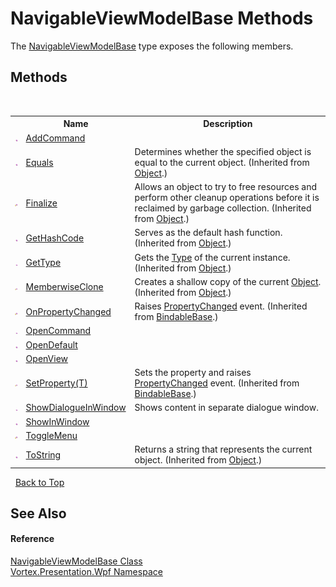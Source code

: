 # NavigableViewModelBase Methods
 

The <a href="T_Vortex_Presentation_Wpf_NavigableViewModelBase.md">NavigableViewModelBase</a> type exposes the following members.


## Methods
&nbsp;<table><tr><th></th><th>Name</th><th>Description</th></tr><tr><td>![Public method](media/pubmethod.gif "Public method")</td><td><a href="M_Vortex_Presentation_Wpf_NavigableViewModelBase_AddCommand.md">AddCommand</a></td><td /></tr><tr><td>![Public method](media/pubmethod.gif "Public method")</td><td><a href="http://msdn2.microsoft.com/en-us/library/bsc2ak47" target="_blank">Equals</a></td><td>
Determines whether the specified object is equal to the current object.
 (Inherited from <a href="http://msdn2.microsoft.com/en-us/library/e5kfa45b" target="_blank">Object</a>.)</td></tr><tr><td>![Protected method](media/protmethod.gif "Protected method")</td><td><a href="http://msdn2.microsoft.com/en-us/library/4k87zsw7" target="_blank">Finalize</a></td><td>
Allows an object to try to free resources and perform other cleanup operations before it is reclaimed by garbage collection.
 (Inherited from <a href="http://msdn2.microsoft.com/en-us/library/e5kfa45b" target="_blank">Object</a>.)</td></tr><tr><td>![Public method](media/pubmethod.gif "Public method")</td><td><a href="http://msdn2.microsoft.com/en-us/library/zdee4b3y" target="_blank">GetHashCode</a></td><td>
Serves as the default hash function.
 (Inherited from <a href="http://msdn2.microsoft.com/en-us/library/e5kfa45b" target="_blank">Object</a>.)</td></tr><tr><td>![Public method](media/pubmethod.gif "Public method")</td><td><a href="http://msdn2.microsoft.com/en-us/library/dfwy45w9" target="_blank">GetType</a></td><td>
Gets the <a href="http://msdn2.microsoft.com/en-us/library/42892f65" target="_blank">Type</a> of the current instance.
 (Inherited from <a href="http://msdn2.microsoft.com/en-us/library/e5kfa45b" target="_blank">Object</a>.)</td></tr><tr><td>![Protected method](media/protmethod.gif "Protected method")</td><td><a href="http://msdn2.microsoft.com/en-us/library/57ctke0a" target="_blank">MemberwiseClone</a></td><td>
Creates a shallow copy of the current <a href="http://msdn2.microsoft.com/en-us/library/e5kfa45b" target="_blank">Object</a>.
 (Inherited from <a href="http://msdn2.microsoft.com/en-us/library/e5kfa45b" target="_blank">Object</a>.)</td></tr><tr><td>![Protected method](media/protmethod.gif "Protected method")</td><td><a href="M_Vortex_Presentation_Wpf_BindableBase_OnPropertyChanged.md">OnPropertyChanged</a></td><td>
Raises <a href="http://msdn2.microsoft.com/en-us/library/ms133023" target="_blank">PropertyChanged</a> event.
 (Inherited from <a href="T_Vortex_Presentation_Wpf_BindableBase.md">BindableBase</a>.)</td></tr><tr><td>![Public method](media/pubmethod.gif "Public method")</td><td><a href="M_Vortex_Presentation_Wpf_NavigableViewModelBase_OpenCommand.md">OpenCommand</a></td><td /></tr><tr><td>![Public method](media/pubmethod.gif "Public method")</td><td><a href="M_Vortex_Presentation_Wpf_NavigableViewModelBase_OpenDefault.md">OpenDefault</a></td><td /></tr><tr><td>![Public method](media/pubmethod.gif "Public method")</td><td><a href="M_Vortex_Presentation_Wpf_NavigableViewModelBase_OpenView.md">OpenView</a></td><td /></tr><tr><td>![Protected method](media/protmethod.gif "Protected method")</td><td><a href="M_Vortex_Presentation_Wpf_BindableBase_SetProperty__1.md">SetProperty(T)</a></td><td>
Sets the property and raises <a href="http://msdn2.microsoft.com/en-us/library/ms133023" target="_blank">PropertyChanged</a> event.
 (Inherited from <a href="T_Vortex_Presentation_Wpf_BindableBase.md">BindableBase</a>.)</td></tr><tr><td>![Public method](media/pubmethod.gif "Public method")</td><td><a href="M_Vortex_Presentation_Wpf_NavigableViewModelBase_ShowDialogueInWindow.md">ShowDialogueInWindow</a></td><td>
Shows content in separate dialogue window.</td></tr><tr><td>![Public method](media/pubmethod.gif "Public method")</td><td><a href="M_Vortex_Presentation_Wpf_NavigableViewModelBase_ShowInWindow.md">ShowInWindow</a></td><td /></tr><tr><td>![Protected method](media/protmethod.gif "Protected method")</td><td><a href="M_Vortex_Presentation_Wpf_NavigableViewModelBase_ToggleMenu.md">ToggleMenu</a></td><td /></tr><tr><td>![Public method](media/pubmethod.gif "Public method")</td><td><a href="http://msdn2.microsoft.com/en-us/library/7bxwbwt2" target="_blank">ToString</a></td><td>
Returns a string that represents the current object.
 (Inherited from <a href="http://msdn2.microsoft.com/en-us/library/e5kfa45b" target="_blank">Object</a>.)</td></tr></table>&nbsp;
<a href="#navigableviewmodelbase-methods">Back to Top</a>

## See Also


#### Reference
<a href="T_Vortex_Presentation_Wpf_NavigableViewModelBase.md">NavigableViewModelBase Class</a><br /><a href="N_Vortex_Presentation_Wpf.md">Vortex.Presentation.Wpf Namespace</a><br />